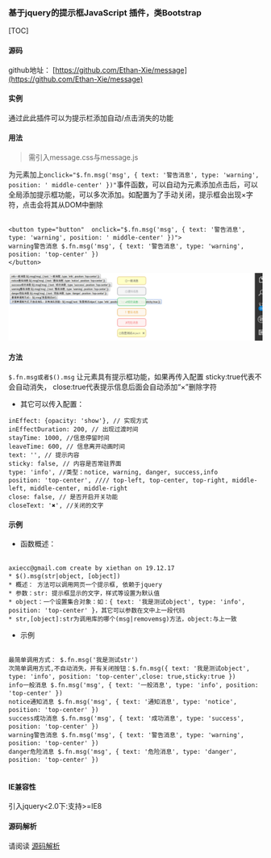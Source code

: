 

### 基于jquery的提示框JavaScript 插件，类Bootstrap

[TOC]
#### 源码
github地址：
[https://github.com/Ethan-Xie/message](https://github.com/Ethan-Xie/message)
#### 实例
通过此此插件可以为提示栏添加自动/点击消失的功能

#### 用法
> 需引入message.css与message.js

为元素加上`onclick="$.fn.msg('msg', { text: '警告消息', type: 'warning', position: ' middle-center' })"`事件函数，可以自动为元素添加点击后，可以全局添加提示框功能，可以多次添加。如配置为了手动关闭，提示框会出现×字符，点击会将其从DOM中删除
```

<button type="button"  onclick="$.fn.msg('msg', { text: '警告消息', type: 'warning', position: ' middle-center' })">
warning警告消息 $.fn.msg('msg', { text: '警告消息', type: 'warning', position: 'top-center' })
</button>
```

![image](eg.png)
#### 方法
`$.fn.msg或者$().msg`
让元素具有提示框功能，如果再传入配置
sticky:true代表不会自动消失， close:true代表提示信息后面会自动添加“×”删除字符
- 其它可以传入配置：

```
inEffect: {opacity: 'show'}, // 实现方式
inEffectDuration: 200, // 出现过渡时间
stayTime: 1000, //信息停留时间
leaveTime: 600, // 信息离开动画时间
text: '', // 提示内容
sticky: false, // 内容是否常驻界面
type: 'info', //类型：notice, warning, danger, success,info
position: 'top-center', //// top-left, top-center, top-right, middle-left, middle-center, middle-right
close: false, // 是否开启开关功能
closeText: '✖', //关闭的文字

```

#### 示例
- 函数概述：

```

axiecc@gmail.com create by xiethan on 19.12.17
* $().msg(str|object, [object])
* 概述： 方法可以调用网页一个提示框, 依赖于jquery
* 参数：str: 提示框显示的文字，样式等设置为默认值
* object：一个设置集合对象：如：{ text: '我是测试object', type: 'info', position: 'top-center' }，其它可以参数在文中上一段代码
* str,[object]:str为调用库的哪个(msg|removemsg)方法，object:与上一致

```
- 示例
```

最简单调用方式： $.fn.msg('我是测试str')
次简单调用方式,不自动消失，并有关闭按钮：$.fn.msg({ text: '我是测试object', type: 'info', position: 'top-center',close: true,sticky:true })
info一般消息 $.fn.msg('msg', { text: '一般消息', type: 'info', position: 'top-center' })
notice通知消息 $.fn.msg('msg', { text: '通知消息', type: 'notice', position: 'top-center' })
success成功消息 $.fn.msg('msg', { text: '成功消息', type: 'success', position: 'top-center' })
warning警告消息 $.fn.msg('msg', { text: '警告消息', type: 'warning', position: 'top-center' })
danger危险消息 $.fn.msg('msg', { text: '危险消息', type: 'danger', position: 'top-center' })


```
#### IE兼容性
引入jquery<2.0下:支持>=IE8

#### 源码解析
请阅读 [源码解析](./src/message.js)
